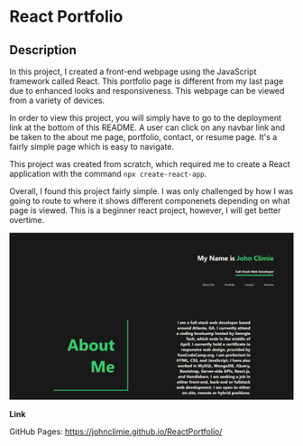 # React Portfolio

## Description

In this project, I created a front-end webpage using the JavaScript framework called React. This portfolio page is different from my last page due to enhanced looks and responsiveness. This webpage can be viewed from a variety of devices.

In order to view this project, you will simply have to go to the deployment link at the bottom of this README. A user can click on any navbar link and be taken to the about me page, portfolio, contact, or resume page. It's a fairly simple page which is easy to navigate.

This project was created from scratch, which required me to create a React application with the command `npx create-react-app`.

Overall, I found this project fairly simple. I was only challenged by how I was going to route to where it shows different componenets depending on what page is viewed. This is a beginner react project, however, I will get better overtime.

![](./src/assets/screenshot.png)

**Link**

GitHub Pages: https://johnclimie.github.io/ReactPortfolio/